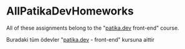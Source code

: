 # AllPatikaDevHomeworks

All of these assignments belong to the "<a href="patika.dev">patika.dev</a> front-end" course.

Buradaki tüm ödevler "<a href="patika.dev">patika.dev</a> - front-end" kursuna aittir

